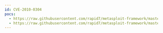 ```yaml
---
id: CVE-2010-0304
pocs:
  - https://raw.githubusercontent.com/rapid7/metasploit-framework/master/modules/exploits/multi/misc/wireshark_lwres_getaddrbyname.rb
  - https://raw.githubusercontent.com/rapid7/metasploit-framework/master/modules/exploits/multi/misc/wireshark_lwres_getaddrbyname_loop.rb
---
```

